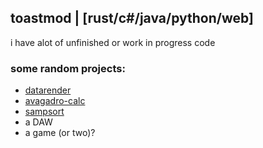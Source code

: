 ## toastmod | [rust/c#/java/python/web]
i have alot of unfinished or work in progress code 
### some random projects:
* [datarender](https://github.com/toastmod/datarender)
* [avagadro-calc](https://github.com/toastmod/avagadro-calc)
* [sampsort](https://github.com/toastmod/sampsort)
* a DAW
* a game (or two)?
